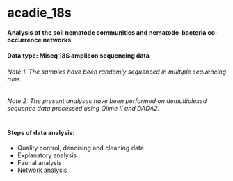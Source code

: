 # acadie_18s
#### Analysis of the soil nematode communities and nematode-bacteria co-occurrence networks

#### Data type: Miseq 18S amplicon sequencing data
###### Note 1: The samples have been randomly sequenced in multiple sequencing runs.
###### Note 2: The present analyses have been performed on demultiplexed sequence data processed using Qiime II and DADA2.
#
#### Steps of data analysis:
- Quality control, denoising and cleaning data
- Explanatory analysis 
- Faunal analysis 
- Network analysis
